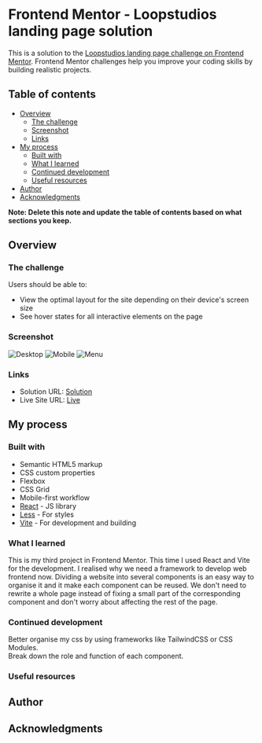 # Frontend Mentor - Loopstudios landing page solution

This is a solution to the [Loopstudios landing page challenge on Frontend Mentor](https://www.frontendmentor.io/challenges/loopstudios-landing-page-N88J5Onjw). Frontend Mentor challenges help you improve your coding skills by building realistic projects. 

## Table of contents

- [Overview](#overview)
  - [The challenge](#the-challenge)
  - [Screenshot](#screenshot)
  - [Links](#links)
- [My process](#my-process)
  - [Built with](#built-with)
  - [What I learned](#what-i-learned)
  - [Continued development](#continued-development)
  - [Useful resources](#useful-resources)
- [Author](#author)
- [Acknowledgments](#acknowledgments)

**Note: Delete this note and update the table of contents based on what sections you keep.**

## Overview

### The challenge

Users should be able to:

- View the optimal layout for the site depending on their device's screen size
- See hover states for all interactive elements on the page

### Screenshot

![Desktop](./Frontend%20Mentor%20Loopstudios%20landing%20page-desktop.png)
![Mobile](./Frontend%20Mentor%20Loopstudios%20landing%20page-mobile.png)
![Menu](./Frontend%20Mentor%20Loopstudios%20landing%20page-menu.png)


### Links

- Solution URL: [Solution](https://github.com/garyeung/frontendmentor_landing-page)
- Live Site URL: [Live](https://garyeung.github.io/frontendmentor_landing-page)

## My process

### Built with

- Semantic HTML5 markup
- CSS custom properties
- Flexbox
- CSS Grid
- Mobile-first workflow
- [React](https://reactjs.org/) - JS library
- [Less](https://lesscss.org/) - For styles
- [Vite](https://vitejs.dev/)  - For development and building 


### What I learned
This is my third project in Frontend Mentor.
This time I used React and Vite for the development.
I realised why we need a framework to develop web frontend now.
Dividing a website into several components is an easy way to organise it and it make each component can be reused. We don't need to rewrite a whole page instead of fixing a small part of the corresponding component and don't worry about affecting the rest of the page.


### Continued development
Better organise my css by using frameworks like TailwindCSS or CSS Modules.  
Break down the role and function of each component.


### Useful resources

## Author


## Acknowledgments
